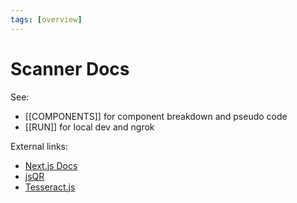 ```yaml
---
tags: [overview]
---
```


#  Scanner Docs

See:
- [[COMPONENTS]] for component breakdown and pseudo code
- [[RUN]] for local dev and ngrok

External links:
- [Next.js Docs](https://nextjs.org/docs)
- [jsQR](https://www.npmjs.com/package/jsqr)
- [Tesseract.js](https://www.npmjs.com/package/tesseract.js)

